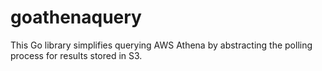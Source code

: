 # goathenaquery
This Go library simplifies querying AWS Athena by abstracting the polling process for results stored in S3.
